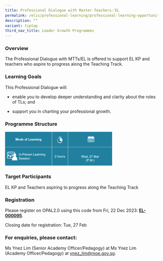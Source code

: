```yaml
---
title: Professional Dialogue with Master Teachers／EL
permalink: /elis/professional-learning/professional-learning-opportunities/professional-dialogue/
description: ""
variant: tiptap
third_nav_title: Leader Growth Programmes
---
```

<h3>Overview</h3>
<p>The Professional Dialogue with MTTs/EL is offered to support EL KP and
teachers who aspire to progress along the Teaching Track.</p>
<h3>Learning Goals</h3>
<p>This Professional Dialogue will:</p>
<ul data-tight="true" class="tight">
<li>
<p>enable you to develop deeper understanding and clarity about the roles
of TLs; and</p>
</li>
<li>
<p>support you in charting your professional growth.</p>
</li>
</ul>
<h3>Programme Structure</h3>
<div class="isomer-image-wrapper">
<img style="width:70%" height="auto" width="100%" src="/images/professional%20dialogue%20with%20mtts%20el.png">
</div>
<h3>Target Participants</h3>
<p>EL KP and Teachers aspiring to progress along the Teaching Track</p>
<h3>Registration</h3>
<p>Please register on&nbsp;OPAL2.0&nbsp;using this code from Fri, 22 Dec
2023:&nbsp;<strong><a href="https://www.opal2.moe.edu.sg/app/learner/detail/course/1fe55709-435c-4060-912d-79ae42db6e30" rel="noopener noreferrer nofollow" target="_blank">EL-000095</a></strong>.</p>
<p>Closing date for registration: Tue, 27 Feb</p>
<h3>For enquiries, please contact:</h3>
<p>Ms Ynez Lim (Senior Academy Officer/Pedagogy) at Ms Ynez Lim (Academy
Officer/Pedagogy) at <a href="mailto:ynez_lim@moe.gov.sg" rel="noopener noreferrer nofollow" target="_blank">ynez_lim@moe.gov.sg</a>.</p>